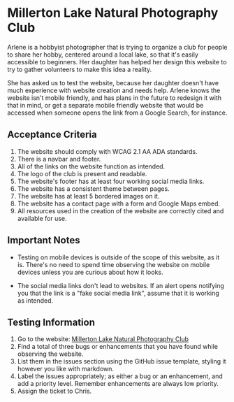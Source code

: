 # Millerton Lake Natural Photography Club

Arlene is a hobbyist photographer that is trying to organize a club for people to share her hobby, centered around a local lake, so that it's easily accessible to beginners. Her daughter has helped her design this website to try to gather volunteers to make this idea a reality.

She has asked us to test the website, because her daughter doesn't have much experience with website creation and needs help. Arlene knows the website isn't mobile friendly, and has plans in the future to redesign it with that in mind, or get a separate mobile friendly website that would be accessed when someone opens the link from a Google Search, for instance.

## Acceptance Criteria
1. The website should comply with WCAG 2.1 AA ADA standards.
2. There is a navbar and footer.
3. All of the links on the website function as intended.
4. The logo of the club is present and readable.
5. The website's footer has at least four working social media links.
6. The website has a consistent theme between pages.
7. The website has at least 5 bordered images on it.
8. The website has a contact page with a form and Google Maps embed. 
9. All resources used in the creation of the website are correctly cited and available for use.

## Important Notes

* Testing on mobile devices is outside of the scope of this website, as it is. There's no need to spend time observing the website on mobile devices unless you are curious about how it looks.

* The social media links don't lead to websites. If an alert opens notifying you that the link is a "fake social media link", assume that it is working as intended.

## Testing Information

1. Go to the website: <a href="https://christopher-green424.github.io/websiteQAExample1/" rel="noopener noreferrer">Millerton Lake Natural Photography Club</a>
2. Find a total of three bugs or enhancements that you have found while observing the website.
3. List them in the issues section using the GitHub issue template, styling it however you like with markdown.
4. Label the issues appropriately; as either a bug or an enhancement, and add a priority level. Remember enhancements are always low priority.
5. Assign the ticket to Chris.
